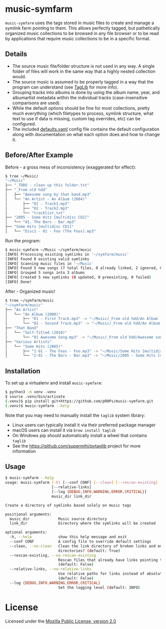 music-symfarm
=============

`music-symfarm` uses the tags stored in music files to create and manage a symlink farm pointing to
them. This allows perfectly tagged, but pathetically organized music collections to be browsed in
any file browser or to be read by applications that require music collections to be in a specific
format.

Details
-------
- The source music file/folder structure is not used in any way. A single folder of files will work
  in the same way that a highly nested collection would.
- The source music is assumed to be properly tagged in a way that the program can understand (see
  [TagLib](http://taglib.org/) for more info).
- Grouping tracks into albums is done by using the album name, year, and albumartist metadata within
  the individual tracks (case-insensitive comparisons are used).
- While the default options should be fine for most collections, pretty much everything (which
  filetypes to process, symlink structure, what text to use if data is missing, custom tag
  overrides, etc) can be configured.
- The included [defaults.yaml](./music_symfarm/defaults.yaml) config file contains the default
  configuration along with documentation on what each option does and how to change it.

Before/After Example
----------------------
Before - a gross mess of inconsistency (exaggerated for effect):
```bash
$ tree ~/Music/
"~/Music"
├── "_TODO - clean up this folder.txt"
├── "_From old hdd"
│   ├── "Awesome song by that band.mp3"
│   └── "An Artist - An Album (2004)"
│       ├── "01 - Track1.mp3"
│       ├── "02 - Track2.mp3"
│       └── "tracklist.txt"
├── "2005 - Some Hits [multidisc CD2]"
│   └── "01. The Bars - Bar.mp3"
├── "Some Hits [multidisc CD1]"
│   └── "Disc1 - 01 - Foo (The Foos).mp3"
```

Run the program:
```bash
$ music-symfarm ~/Music ~/symfarm/music
[INFO] Processing existing symlinks in '~/symfarm/music'
[INFO] Found 0 existing valid symlinks
[INFO] Scanning music files in '~/Music'
[INFO] Found 5 new songs (7 total files, 0 already linked, 2 ignored, 0 failed)
[INFO] Grouped 5 songs into 3 albums
[INFO] Created 5 new symlinks (0 updated, 0 preexisting, 0 failed)
[INFO] Done!
```

After - Organized music!
```bash
$ tree ~/symfarm/music
"~/symfarm/music"
├── "An Artist"
│   └── "An Album (2000)"
│       ├── "01 - First Track.mp3" -> "~/Music/_From old hdd/An Album (2004)/01 - Track1.mp3"
│       └── "02 - Second Track.mp3" -> "~/Music/_From old hdd/An Album (2004)/01 - Track2.mp3"
├── "That Band"
│   └── "Self-Titled (2010)"
│       └── "01 Awesome Song.mp3" -> "~/Music/_From old hdd/Awesome song by that band.mp3"
├── "Various Artists"
│   └── "Some Hits (2005)"
│       ├── "1-01 - The Foos - Foo.mp3" -> "~/Music/Some Hits [multidisc CD1]/Disc1 - 01 - Foo (The Foos).mp3"
│       └── "2-01 - The Bars - Bar.mp3" -> "~/Music/2005 - Some Hits [multidisc CD1]/01. The Bars - Bar.mp3"
```

Installation
------------
To set up a virtualenv and install `music-symfarm`:
```bash
$ python3 -m venv .venv
$ source .venv/bin/activate
(.venv)$ pip install git+https://github.com/pR0Ps/music-symfarm.git
(.venv)$ music-symfarm --help
```

Note that you may need to manually install the `taglib` system library:
 - Linux users can typically install it via their preferred package manager
 - macOS users can install it via `brew install taglib`
 - On Windows pip *should* automatically install a wheel that contains `taglib`
 - See the https://github.com/supermihi/pytaglib project for more information

Usage
-----
```bash
$ music-symfarm --help
usage: music-symfarm [-h] [--conf CONF] [--clean] [--rescan-existing]
                     [--relative-links]
                     [--log {DEBUG,INFO,WARNING,ERROR,CRITICAL}]
                     music_dir link_dir

Create a directory of symlinks based solely on music tags

positional arguments:
  music_dir             Music source directory
  link_dir              Directory where the symlinks will be created

optional arguments:
  -h, --help            show this help message and exit
  --conf CONF           A config file to override default settings
  --clean, --no-clean   Clean the link directory of broken links and empty
                        directories? (default: True)
  --rescan-existing, --no-rescan-existing
                        Rescan files that already have links pointing to them?
                        (default: False)
  --relative-links, --no-relative-links
                        Use relative paths for links instead of absolute?
                        (default: False)
  --log {DEBUG,INFO,WARNING,ERROR,CRITICAL}
                        Set the logging level (default: INFO)
```

License
=======
Licensed under the [Mozilla Public License, version 2.0](https://www.mozilla.org/en-US/MPL/2.0)
